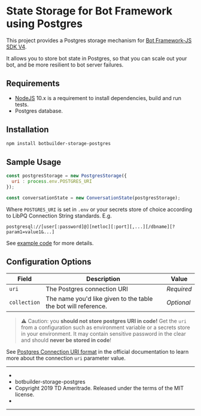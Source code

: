 # State Storage for Bot Framework using Postgres

This project provides a Postgres storage mechanism for [Bot Framework-JS SDK V4](https://github.com/Microsoft/botbuilder-js).

It allows you to store bot state in Postgres, so that you can scale out your bot, and be more resilient to bot server failures.

## Requirements

-   [NodeJS](https://nodejs.org/en/) 10.x is a requirement to install dependencies, build and run tests.
-   Postgres database.

## Installation

```bash
npm install botbuilder-storage-postgres
```

## Sample Usage

```JavaScript
const postgresStorage = new PostgresStorage({
  uri : process.env.POSTGRES_URI
});

const conversationState = new ConversationState(postgresStorage);
```

Where `POSTGRES_URI` is set in `.env` or your secrets store of choice according to LibPQ Connection String standards. E.g.

`postgresql://[user[:password]@][netloc][:port][,...][/dbname][?param1=value1&...]`

See [example code](example/app.js) for more details.

## Configuration Options

| Field | Description                 | Value      |
| ----- | --------------------------- | ---------- |
| `uri` | The Postgres connection URI | _Required_ |
| `collection` | The name you'd like given to the table the bot will reference. | _Optional_ |

> &#X26A0; Caution: you **should not store postgres URI in code!** Get the `uri` from a configuration such as environment variable or a secrets store in your environment. It may contain sensitive password in the clear and should **never be stored in code**!

See [Postgres Connection URI format](https://www.postgresql.org/docs/current/libpq-connect.html#LIBPQ-CONNSTRING) in the official documentation to learn more about the connection `uri` parameter value.

***********************************************************************************
 *
 * botbuilder-storage-postgres
 * Copyright 2019 TD Ameritrade. Released under the terms of the MIT license.
 *
 ***********************************************************************************
